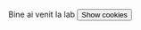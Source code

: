 <script> 
document.cookie = "session=test GDPR"; 
document.cookie = "favorite_task=collect Data"; 
function alertCookie() { alert(document.cookie); } 
</script>
<body> Bine ai venit la lab <button onclick="alertCookie()">Show cookies</button> </body>
